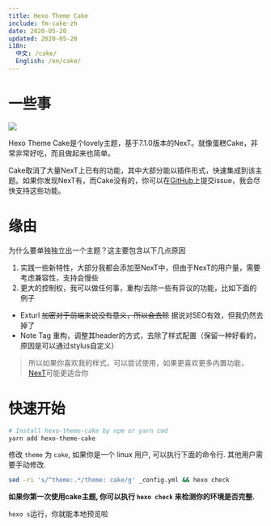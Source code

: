 ```yaml
---
title: Hexo Theme Cake
include: fm-cake-zh
date: 2020-05-20
updated: 2020-05-20
i18n:
  中文: /cake/
  English: /en/cake/
---
```


# 一些事

![](/cake/images/t1.png)

Hexo Theme Cake是个lovely主题，基于7.1.0版本的NexT。就像蛋糕Cake，非常非常好吃，而且做起来也简单。

Cake取消了大量NexT上已有的功能，其中大部分能以插件形式，快速集成到该主题。如果你发现NexT有，而Cake没有的，你可以在[GitHub](https://github.com/JiangTJ/hexo-theme-cake)上提交issue，我会尽快支持这些功能。

# 缘由

为什么要单独独立出一个主题？这主要包含以下几点原因
1. 实践一些新特性，大部分我都会添加至NexT中，但由于NexT的用户量，需要考虑兼容性，支持会慢些
2. 更大的控制权，我可以做任何事，重构/去除一些有异议的功能，比如下面的例子
  - Exturl ~~加密对于前端来说没有意义，所以会去除~~ 据说对SEO有效，但我仍然去掉了
  - Note Tag 重构，调整其header的方式，去除了样式配置（保留一种好看的，原因是可以通过stylus自定义）

> 所以如果你喜欢我的样式，可以尝试使用，如果更喜欢更多内置功能，[NexT](https://github.com/theme-next/hexo-theme-next)可能更适合你

# 快速开始

```bash
# Install hexo-theme-cake by npm or yarn cmd
yarn add hexo-theme-cake
```

修改 `theme` 为 `cake`, 如果你是一个 linux 用户, 可以执行下面的命令行. 其他用户需要手动修改.

```bash
sed -ri 's/^theme:.*/theme: cake/g' _config.yml && hexo check
```

**如果你第一次使用cake主题, 你可以执行 `hexo check` 来检测你的环境是否完整.**

`hexo s`运行，你就能本地预览啦
